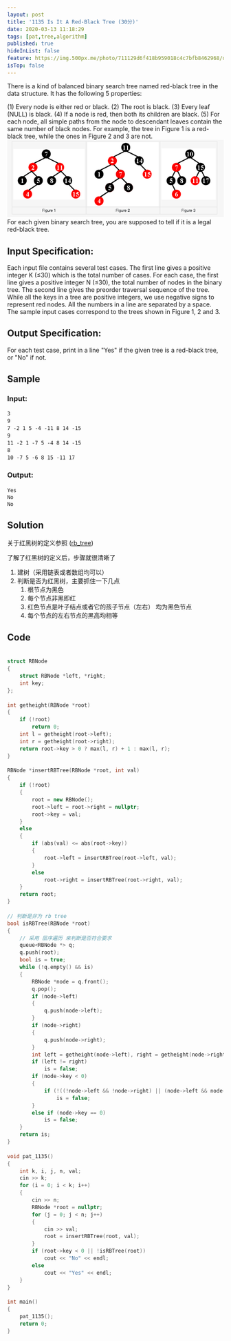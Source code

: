 ```yaml
---
layout: post
title: '1135 Is It A Red-Black Tree (30分)'
date: 2020-03-13 11:18:29
tags: [pat,tree,algorithm]
published: true
hideInList: false
feature: https://img.500px.me/photo/711129d6f418b959018c4c7bfb8462968/d1ddff6ef9ad426ca26f1f629629e518.jpg!p5
isTop: false
---
```

There is a kind of balanced binary search tree named red-black tree in the data structure. It has the following 5 properties:

(1) Every node is either red or black.
(2) The root is black.
(3) Every leaf (NULL) is black.
(4) If a node is red, then both its children are black.
(5) For each node, all simple paths from the node to descendant leaves contain the same number of black nodes.
For example, the tree in Figure 1 is a red-black tree, while the ones in Figure 2 and 3 are not.
![](https://raw.githubusercontent.com/hsjfans/git_resource/master/img/20200313112022.png)
For each given binary search tree, you are supposed to tell if it is a legal red-black tree.

## Input Specification:
Each input file contains several test cases. The first line gives a positive integer K (≤30) which is the total number of cases. For each case, the first line gives a positive integer N (≤30), the total number of nodes in the binary tree. The second line gives the preorder traversal sequence of the tree. While all the keys in a tree are positive integers, we use negative signs to represent red nodes. All the numbers in a line are separated by a space. The sample input cases correspond to the trees shown in Figure 1, 2 and 3.

## Output Specification:
For each test case, print in a line "Yes" if the given tree is a red-black tree, or "No" if not.

## Sample 
### Input:
```1
3
9
7 -2 1 5 -4 -11 8 14 -15
9
11 -2 1 -7 5 -4 8 14 -15
8
10 -7 5 -6 8 15 -11 17

```
    
### Output:
```
Yes
No
No
```
## Solution

关于红黑树的定义参照 ([rb_tree]())

了解了红黑树的定义后，步骤就很清晰了
1. 建树（采用链表或者数组均可以） 
2. 判断是否为红黑树，主要抓住一下几点  
   1. 根节点为黑色
   2. 每个节点非黑即红
   3. 红色节点是叶子结点或者它的孩子节点（左右） 均为黑色节点
   4. 每个节点的左右节点的黑高均相等

## Code
```c++

struct RBNode
{
    struct RBNode *left, *right;
    int key;
};

int getheight(RBNode *root)
{
    if (!root)
        return 0;
    int l = getheight(root->left);
    int r = getheight(root->right);
    return root->key > 0 ? max(l, r) + 1 : max(l, r);
}

RBNode *insertRBTree(RBNode *root, int val)
{
    if (!root)
    {
        root = new RBNode();
        root->left = root->right = nullptr;
        root->key = val;
    }
    else
    {
        if (abs(val) <= abs(root->key))
        {
            root->left = insertRBTree(root->left, val);
        }
        else
            root->right = insertRBTree(root->right, val);
    }
    return root;
}

// 判断是非为 rb tree
bool isRBTree(RBNode *root)
{
    // 采用 层序遍历 来判断是否符合要求
    queue<RBNode *> q;
    q.push(root);
    bool is = true;
    while (!q.empty() && is)
    {
        RBNode *node = q.front();
        q.pop();
        if (node->left)
        {
            q.push(node->left);
        }
        if (node->right)
        {
            q.push(node->right);
        }
        int left = getheight(node->left), right = getheight(node->right);
        if (left != right)
            is = false;
        if (node->key < 0)
        {
            if (!((!node->left && !node->right) || (node->left && node->left->key > 0 && node->right && node->right->key > 0)))
                is = false;
        }
        else if (node->key == 0)
            is = false;
    }
    return is;
}

void pat_1135()
{
    int k, i, j, n, val;
    cin >> k;
    for (i = 0; i < k; i++)
    {
        cin >> n;
        RBNode *root = nullptr;
        for (j = 0; j < n; j++)
        {
            cin >> val;
            root = insertRBTree(root, val);
        }
        if (root->key < 0 || !isRBTree(root))
            cout << "No" << endl;
        else
            cout << "Yes" << endl;
    }
}

int main()
{
    pat_1135();
    return 0;
}

```
